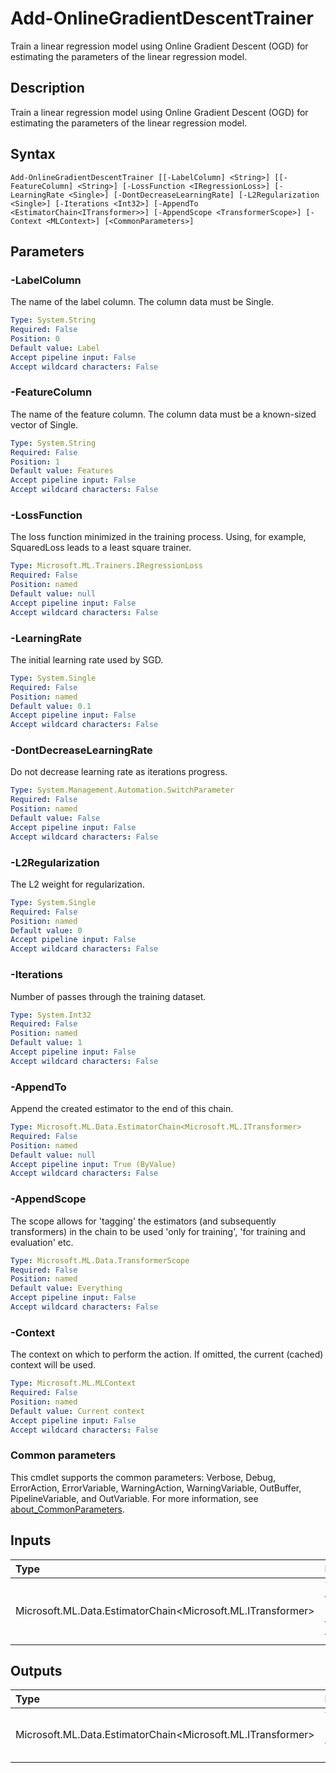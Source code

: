 # Add-OnlineGradientDescentTrainer

Train a linear regression model using Online Gradient Descent (OGD) for estimating the parameters of the linear regression model.

## Description

Train a linear regression model using Online Gradient Descent (OGD) for estimating the parameters of the linear regression model.

## Syntax

```
Add-OnlineGradientDescentTrainer [[-LabelColumn] <String>] [[-FeatureColumn] <String>] [-LossFunction <IRegressionLoss>] [-LearningRate <Single>] [-DontDecreaseLearningRate] [-L2Regularization <Single>] [-Iterations <Int32>] [-AppendTo <EstimatorChain<ITransformer>>] [-AppendScope <TransformerScope>] [-Context <MLContext>] [<CommonParameters>]
```

## Parameters

### -LabelColumn

The name of the label column. The column data must be Single.

```yaml
Type: System.String
Required: False
Position: 0
Default value: Label
Accept pipeline input: False
Accept wildcard characters: False
```

### -FeatureColumn

The name of the feature column. The column data must be a known-sized vector of Single.

```yaml
Type: System.String
Required: False
Position: 1
Default value: Features
Accept pipeline input: False
Accept wildcard characters: False
```

### -LossFunction

The loss function minimized in the training process. Using, for example, SquaredLoss leads to a least square trainer.

```yaml
Type: Microsoft.ML.Trainers.IRegressionLoss
Required: False
Position: named
Default value: null
Accept pipeline input: False
Accept wildcard characters: False
```

### -LearningRate

The initial learning rate used by SGD.

```yaml
Type: System.Single
Required: False
Position: named
Default value: 0.1
Accept pipeline input: False
Accept wildcard characters: False
```

### -DontDecreaseLearningRate

Do not decrease learning rate as iterations progress.

```yaml
Type: System.Management.Automation.SwitchParameter
Required: False
Position: named
Default value: False
Accept pipeline input: False
Accept wildcard characters: False
```

### -L2Regularization

The L2 weight for regularization.

```yaml
Type: System.Single
Required: False
Position: named
Default value: 0
Accept pipeline input: False
Accept wildcard characters: False
```

### -Iterations

Number of passes through the training dataset.

```yaml
Type: System.Int32
Required: False
Position: named
Default value: 1
Accept pipeline input: False
Accept wildcard characters: False
```

### -AppendTo

Append the created estimator to the end of this chain.

```yaml
Type: Microsoft.ML.Data.EstimatorChain<Microsoft.ML.ITransformer>
Required: False
Position: named
Default value: null
Accept pipeline input: True (ByValue)
Accept wildcard characters: False
```

### -AppendScope

The scope allows for 'tagging' the estimators (and subsequently transformers) in the chain to be used 'only for training', 'for training and evaluation' etc.

```yaml
Type: Microsoft.ML.Data.TransformerScope
Required: False
Position: named
Default value: Everything
Accept pipeline input: False
Accept wildcard characters: False
```

### -Context

The context on which to perform the action. If omitted, the current (cached) context will be used.

```yaml
Type: Microsoft.ML.MLContext
Required: False
Position: named
Default value: Current context
Accept pipeline input: False
Accept wildcard characters: False
```

### Common parameters

This cmdlet supports the common parameters: Verbose, Debug, ErrorAction, ErrorVariable, WarningAction, WarningVariable, OutBuffer, PipelineVariable, and OutVariable. For more information, see [about_CommonParameters](https://go.microsoft.com/fwlink/?LinkID=113216).

## Inputs

| Type | Description |
|:---|:---|
| Microsoft.ML.Data.EstimatorChain<Microsoft.ML.ITransformer> | You can pipe the EstimatorChain to append to this cmdlet. |

## Outputs

| Type | Description |
|:---|:---|
| Microsoft.ML.Data.EstimatorChain<Microsoft.ML.ITransformer> | This cmdlet returns the appended EstimatorChain. |


